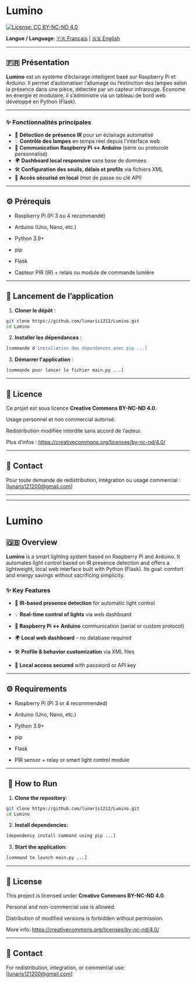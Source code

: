 # Lumino

[![License: CC BY-NC-ND 4.0](https://img.shields.io/badge/License-CC%20BY--NC--ND%204.0-lightgrey.svg)](https://creativecommons.org/licenses/by-nc-nd/4.0/)

**Langue / Language**: [🇫🇷 Français](#-présentation) | [🇬🇧 English](#-overview)

---

## 🇫🇷 Présentation

**Lumino** est un système d’éclairage intelligent basé sur Raspberry Pi et Arduino. Il permet d’automatiser l’allumage ou l’extinction des lampes selon la présence dans une pièce, détectée par un capteur infrarouge. Économe en énergie et modulaire, il s’administre via un tableau de bord web développé en Python (Flask).

---

### ✨ Fonctionnalités principales

- 👤 **Détection de présence IR** pour un éclairage automatisé
- 💡 **Contrôle des lampes** en temps réel depuis l’interface web
- 🔌 **Communication Raspberry Pi ↔ Arduino** (série ou protocole personnalisé)
- 🌍 **Dashboard local responsive** sans base de données
- 🛠 **Configuration des seuils, délais et profils** via fichiers XML
- 🔐 **Accès sécurisé en local** (mot de passe ou clé API)

---

## ⚙️ Prérequis

- Raspberry Pi (Pi 3 ou 4 recommandé)

- Arduino (Uno, Nano, etc.)

- Python 3.9+

- pip

- Flask

- Capteur PIR (IR) + relais ou module de commande lumière

---

## 🚀 Lancement de l’application

1. **Cloner le dépôt** :

```bash
git clone https://github.com/lunaris1212/Lumino.git
cd Lumino
```

2. **Installer les dépendances** :

```bash
[commande d'installation des dépendances avec pip ...]
```

3. **Démarrer l'application** :

```bash
[commande pour lancer le fichier main.py ...]
```

---

## 📝 Licence
Ce projet est sous licence **Creative Commons BY-NC-ND 4.0**.

Usage personnel et non commercial autorisé.

Redistribution modifiée interdite sans accord de l’auteur.

Plus d’infos : https://creativecommons.org/licenses/by-nc-nd/4.0/

---

## 📩 Contact
Pour toute demande de redistribution, intégration ou usage commercial :
[lunaris121200@gmail.com]

---
---

# Lumino

## 🇬🇧 Overview
**Lumino** is a smart lighting system based on Raspberry Pi and Arduino. It automates light control based on IR presence detection and offers a lightweight, local web interface built with Python (Flask). Its goal: comfort and energy savings without sacrificing simplicity.

### ✨ Key Features
- 👤 **IR-based presence detection** for automatic light control

- 💡 **Real-time control of lights** via web dashboard

- 🔌 **Raspberry Pi ↔ Arduino** communication (serial or custom protocol)

- 🌍 **Local web dashboard** – no database required

- 🛠 **Profile & behavior customization** via XML files

- 🔐 **Local access secured** with password or API key

---

## ⚙️ Requirements

- Raspberry Pi (Pi 3 or 4 recommended)

- Arduino (Uno, Nano, etc.)

- Python 3.9+

- pip

- Flask

- PIR sensor + relay or smart light control module

---

##  🚀 How to Run

1. **Clone the repository**:

```bash
git clone https://github.com/lunaris1212/Lumino.git
cd Lumino
```

2. **Install dependencies**:

```bash
[dependency install command using pip ...]
```

3. **Start the application**:

```bash
[command to launch main.py ...]
```

---

## 📝 License

This project is licensed under **Creative Commons BY-NC-ND 4.0**.

Personal and non-commercial use is allowed.

Distribution of modified versions is forbidden without permission.

More info: https://creativecommons.org/licenses/by-nc-nd/4.0/

---

## 📩 Contact
For redistribution, integration, or commercial use:
[lunaris121200@gmail.com]
